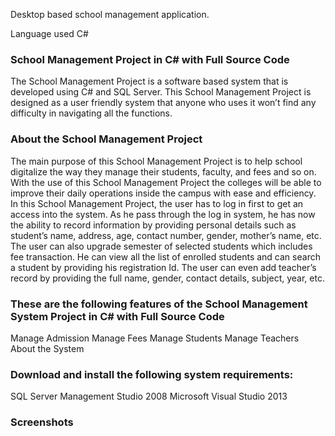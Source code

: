 Desktop based school management application.

Language used C#

<h3>School Management Project in C# with Full Source Code</h3>
The School Management Project is a software based system that is developed using C# and SQL Server. This School Management Project is designed as a user friendly system that anyone who uses it won’t find any difficulty in navigating all the functions.

<h3>About the School Management Project</h3>
The main purpose of this School Management Project is to help school digitalize the way they manage their students, faculty, and fees and so on. With the use of this School Management Project the colleges will be able to improve their daily operations inside the campus with ease and efficiency. In this School Management Project, the user has to log in first to get an access into the system. As he pass through the log in system, he has now the ability to record information by providing personal details such as student’s name, address, age, contact number, gender, mother’s name, etc. The user can also upgrade semester of selected students which includes fee transaction. He can view all the list of enrolled students and can search a student by providing his registration Id. The user can even add teacher’s record by providing the full name, gender, contact details, subject, year, etc.

<h3>These are the following features of the School Management System Project in C# with Full Source Code</h3>
Manage Admission
Manage Fees
Manage Students
Manage Teachers
About the System

<h3>Download and install the following system requirements:</h3>
SQL Server Management Studio 2008
 Microsoft Visual Studio 2013

<h3>Screenshots</h3>
